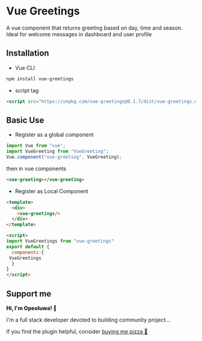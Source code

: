 # Vue Greetings

A vue component that returns greeting based on day, time and season. Ideal for welcome messages in dashboard and user profile 

## Installation
- Vue CLI
```bash
npm install vue-greetings
``` 
- script tag
```html
<script src="https://unpkg.com/vue-greetings@0.1.7/dist/vue-greetings.min.js"></script>
```
## Basic Use
- Register as a global component
```js
import Vue from "vue";
import VueGreeting from "VueGreeting";
Vue.component("vue-greeting", VueGreeting);
```
then in vue components
```html
<vue-greeting></vue-greeting>
```

- Register as Local Component
```html
<template>
  <div>
    <vue-greetings/>
  </div>
</template>

<script>
import VueGreetings from "vue-greetings"
export default {
  components:{
 VueGreetings
  }
}
</script>
```
## Support me 
<p style="font-weight:800">Hi, I'm Opeoluwa! 👋</p>
I'm a full stack developer devoted to building community project...


If you find the plugin helpful, consider [buying me pizza 🍕](https://getfidia.com/pay/opeolluwa/open-source)






